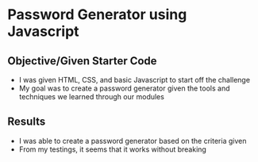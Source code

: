 # Password Generator using Javascript

## Objective/Given Starter Code
* I was given HTML, CSS, and basic Javascript to start off the challenge
* My goal was to create a password generator given the tools and techniques we learned through our modules

## Results
* I was able to create a password generator based on the criteria given
* From my testings, it seems that it works without breaking

